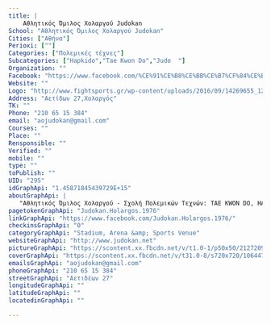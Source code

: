 ```yaml
---
title: |
    Aθλητικός Όμιλος Χολαργού Judokan
School: "Aθλητικός Όμιλος Χολαργού Judokan"
Cities: ["Αθήνα"]
Perioxi: [""]
Categories: ["Πολεμικές τέχνες"]
Subcategories: ["Hapkido","Tae Kwon Do","Judo  "]
Organization: ""
Facebook: "https://www.facebook.com/%CE%91%CE%B8%CE%BB%CE%B7%CF%84%CE%B9%CE%BA%CF%8C%CF%82-%CE%8C%CE%BC%CE%B9%CE%BB%CE%BF%CF%82-%CE%A7%CE%BF%CE%BB%CE%B1%CF%81%CE%B3%CE%BF%CF%8D-Judokan-1458718454397294/"
Website: ""
Logo: "http://www.fightsports.gr/wp-content/uploads/2016/09/14269655_1278007518879116_1055092845_n.jpg"
Address: "Αετίδων 27,Χολαργός"
TK: ""
Phone: "210 65 15 384"
email: "aojudokan@gmail.com"
Courses: ""
Place: ""
Rensponsible: ""
Verified: ""
mobile: ""
type: ""
toPublish: ""
UID: "295"
idGraphApi: "1.45871845439729E+15"
aboutGraphApi: | 
   "Αθλητικός Όμιλος Χολαργού - Σχολή Πολεμικών Τεχνών: TAE KWON DO, HAPKIDO, JUDO."
pagetokenGraphApi: "Judokan.Holargos.1976"
linkGraphApi: "https://www.facebook.com/Judokan.Holargos.1976/"
checkinsGraphApi: "0"
categoryGraphApi: "Stadium, Arena &amp; Sports Venue"
websiteGraphApi: "http://www.judokan.net"
pictureGraphApi: "https://scontent.xx.fbcdn.net/v/t1.0-1/p50x50/21272096_1921382724797529_6396863693643183774_n.jpg?oh=7872c137dba62a97ceaad446c5745e88&amp;oe=5B006777"
coverGraphApi: "https://scontent.xx.fbcdn.net/v/t31.0-8/s720x720/10644780_1462475130688293_5111766878642544974_o.jpg?oh=a4777f341dc27992d52ce258862f36e8&amp;oe=5B3A1A95"
emailsGraphApi: "aojudokan@gmail.com"
phoneGraphApi: "210 65 15 384"
streetGraphApi: "Αετιδέων 27"
longitudeGraphApi: ""
latitudeGraphApi: ""
locatedinGraphApi: ""

---
```




